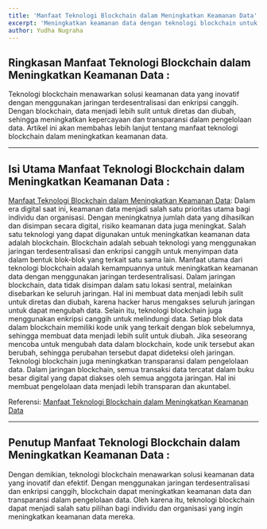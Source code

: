```yaml
---
title: 'Manfaat Teknologi Blockchain dalam Meningkatkan Keamanan Data'
excerpt: 'Meningkatkan keamanan data dengan teknologi blockchain untuk melindungi informasi sensitif. Manfaat Teknologi Blockchain dalam Meningkatkan Keamanan Data'
author: Yudha Nugraha
---
```


## Ringkasan Manfaat Teknologi Blockchain dalam Meningkatkan Keamanan Data :

Teknologi blockchain menawarkan solusi keamanan data yang inovatif dengan menggunakan jaringan terdesentralisasi dan enkripsi canggih. Dengan blockchain, data menjadi lebih sulit untuk diretas dan diubah, sehingga meningkatkan kepercayaan dan transparansi dalam pengelolaan data. Artikel ini akan membahas lebih lanjut tentang manfaat teknologi blockchain dalam meningkatkan keamanan data.

---

## Isi Utama Manfaat Teknologi Blockchain dalam Meningkatkan Keamanan Data :

[Manfaat Teknologi Blockchain dalam Meningkatkan Keamanan Data](https://suryaindomakmur.com): Dalam era digital saat ini, keamanan data menjadi salah satu prioritas utama bagi individu dan organisasi. Dengan meningkatnya jumlah data yang dihasilkan dan disimpan secara digital, risiko keamanan data juga meningkat. Salah satu teknologi yang dapat digunakan untuk meningkatkan keamanan data adalah blockchain. Blockchain adalah sebuah teknologi yang menggunakan jaringan terdesentralisasi dan enkripsi canggih untuk menyimpan data dalam bentuk blok-blok yang terkait satu sama lain.
Manfaat utama dari teknologi blockchain adalah kemampuannya untuk meningkatkan keamanan data dengan menggunakan jaringan terdesentralisasi. Dalam jaringan blockchain, data tidak disimpan dalam satu lokasi sentral, melainkan disebarkan ke seluruh jaringan. Hal ini membuat data menjadi lebih sulit untuk diretas dan diubah, karena hacker harus mengakses seluruh jaringan untuk dapat mengubah data.
Selain itu, teknologi blockchain juga menggunakan enkripsi canggih untuk melindungi data. Setiap blok data dalam blockchain memiliki kode unik yang terkait dengan blok sebelumnya, sehingga membuat data menjadi lebih sulit untuk diubah. Jika seseorang mencoba untuk mengubah data dalam blockchain, kode unik tersebut akan berubah, sehingga perubahan tersebut dapat dideteksi oleh jaringan.
Teknologi blockchain juga meningkatkan transparansi dalam pengelolaan data. Dalam jaringan blockchain, semua transaksi data tercatat dalam buku besar digital yang dapat diakses oleh semua anggota jaringan. Hal ini membuat pengelolaan data menjadi lebih transparan dan akuntabel.

Referensi: [Manfaat Teknologi Blockchain dalam Meningkatkan Keamanan Data](https://suryaindomakmur.com)

---

## Penutup Manfaat Teknologi Blockchain dalam Meningkatkan Keamanan Data :

Dengan demikian, teknologi blockchain menawarkan solusi keamanan data yang inovatif dan efektif. Dengan menggunakan jaringan terdesentralisasi dan enkripsi canggih, blockchain dapat meningkatkan keamanan data dan transparansi dalam pengelolaan data. Oleh karena itu, teknologi blockchain dapat menjadi salah satu pilihan bagi individu dan organisasi yang ingin meningkatkan keamanan data mereka.
